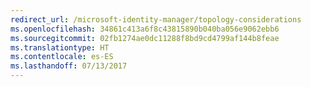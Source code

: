 ```yaml
---
redirect_url: /microsoft-identity-manager/topology-considerations
ms.openlocfilehash: 34861c413a6f8c43815890b040ba056e9062ebb6
ms.sourcegitcommit: 02fb1274ae0dc11288f8bd9cd4799af144b8feae
ms.translationtype: HT
ms.contentlocale: es-ES
ms.lasthandoff: 07/13/2017
---
```

